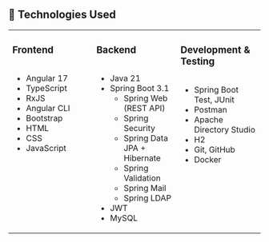 ## 🧰 Technologies Used


<table><tr><td valign="top" width="33%">



### Frontend  
<div align="left">
  <ul style="list-style-type: disc; display: inline-block;">
    <li>Angular 17</li>
    <li>TypeScript</li>
    <li>RxJS</li>
    <li>Angular CLI</li>
    <li>Bootstrap</li>
    <li>HTML</li>
    <li>CSS</li>
    <li>JavaScript</li>
  </ul>
</div>


</td><td valign="top" width="33%">



### Backend  
<div align="left">
  <ul style="list-style-type: disc; display: inline-block;">
    <li>Java 21</li>
    <li>Spring Boot 3.1
      <ul>
        <li>Spring Web (REST API)</li>
        <li>Spring Security</li>
        <li>Spring Data JPA + Hibernate</li>
        <li>Spring Validation</li>
        <li>Spring Mail</li>
        <li>Spring LDAP</li>
      </ul>
    </li>
    <li>JWT</l>
    <li>MySQL</li>


</td><td valign="top" width="33%">



### Development & Testing  
<div align="left">
  <ul style="list-style-type: disc; display: inline-block;">
    <li>Spring Boot Test, JUnit</li>
    <li>Postman</li>
    <li>Apache Directory Studio</li>
    <li>H2</li>
    <li>Git, GitHub</li>
    <li>Docker</li>
  </ul>
</div>


</td></tr></table>

